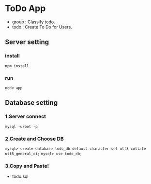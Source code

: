 # ToDo App
- group : Classify todo.
- todo : Create To Do for Users.

## Server setting
### install
`npm install`
### run
`node app`

## Database setting
### 1.Server connect
`mysql -uroot -p`
### 2.Create and Choose DB
`mysql> create database todo_db default character set utf8 collate utf8_general_ci;`
`mysql> use todo_db;`
### 3.Copy and Paste! 
- todo.sql

